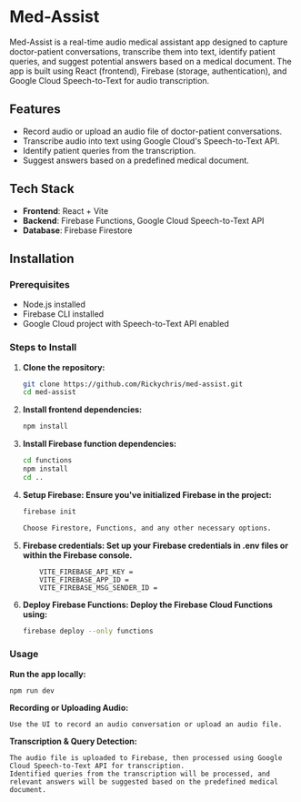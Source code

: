 # Med-Assist

Med-Assist is a real-time audio medical assistant app designed to capture doctor-patient conversations, transcribe them into text, identify patient queries, and suggest potential answers based on a medical document. The app is built using React (frontend), Firebase (storage, authentication), and Google Cloud Speech-to-Text for audio transcription.

## Features
- Record audio or upload an audio file of doctor-patient conversations.
- Transcribe audio into text using Google Cloud's Speech-to-Text API.
- Identify patient queries from the transcription.
- Suggest answers based on a predefined medical document.

## Tech Stack
- **Frontend**: React + Vite
- **Backend**: Firebase Functions, Google Cloud Speech-to-Text API
- **Database**: Firebase Firestore

## Installation

### Prerequisites
- Node.js installed
- Firebase CLI installed
- Google Cloud project with Speech-to-Text API enabled

### Steps to Install

1. **Clone the repository:**
   ```bash
   git clone https://github.com/Rickychris/med-assist.git
   cd med-assist

2. **Install frontend dependencies:**

    ```bash
    npm install

3. **Install Firebase function dependencies:**

    ```bash
    cd functions
    npm install
    cd ..

4. **Setup Firebase: Ensure you've initialized Firebase in the project:**

    ```bash
    firebase init

    Choose Firestore, Functions, and any other necessary options.

5. **Firebase credentials: Set up your Firebase credentials in .env files or within the Firebase console.**
    ```
        VITE_FIREBASE_API_KEY =
        VITE_FIREBASE_APP_ID = 
        VITE_FIREBASE_MSG_SENDER_ID = 
    ```

6. **Deploy Firebase Functions: Deploy the Firebase Cloud Functions using:**

    ```bash
    firebase deploy --only functions


### Usage

**Run the app locally:**
    
    npm run dev
    

**Recording or Uploading Audio:**

    Use the UI to record an audio conversation or upload an audio file.

**Transcription & Query Detection:**

    The audio file is uploaded to Firebase, then processed using Google Cloud Speech-to-Text API for transcription.
    Identified queries from the transcription will be processed, and relevant answers will be suggested based on the predefined medical document.